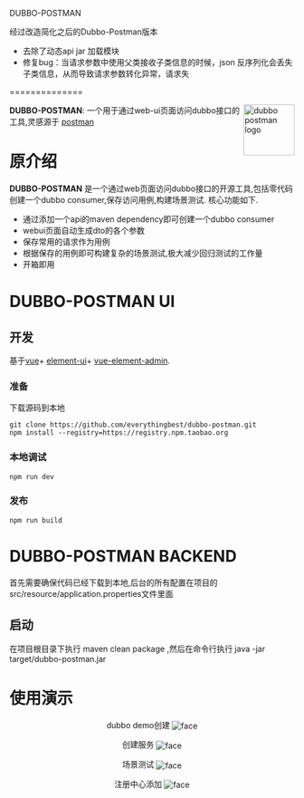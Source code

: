DUBBO-POSTMAN

经过改造简化之后的Dubbo-Postman版本
- 去除了动态api jar 加载模块
- 修复bug：当请求参数中使用父类接收子类信息的时候，json 反序列化会丢失子类信息，从而导致请求参数转化异常，请求失

==============

<img src="https://github.com/everythingbest/dubbo-postman/blob/master/gif/logo.png?raw=true" alt="dubbo postman logo" height="90px" align="right" />

**DUBBO-POSTMAN**: 一个用于通过web-ui页面访问dubbo接口的工具,灵感源于
[postman](https://www.getpostman.com/products)

# 原介绍
**DUBBO-POSTMAN** 是一个通过web页面访问dubbo接口的开源工具,包括零代码创建一个dubbo consumer,保存访问用例,构建场景测试.
核心功能如下.

- 通过添加一个api的maven dependency即可创建一个dubbo consumer
- webui页面自动生成dto的各个参数
- 保存常用的请求作为用例
- 根据保存的用例即可构建复杂的场景测试,极大减少回归测试的工作量
- 开箱即用

DUBBO-POSTMAN UI
===============

## 开发

 基于[vue](https://github.com/vuejs/vue)+
 [element-ui](https://element.eleme.cn/#/zh-CN)+
 [vue-element-admin](https://panjiachen.github.io/vue-element-admin-site/zh/).

### 准备

下载源码到本地

```
git clone https://github.com/everythingbest/dubbo-postman.git
npm install --registry=https://registry.npm.taobao.org
```

### 本地调试
```
npm run dev
```

### 发布
```
npm run build
```


DUBBO-POSTMAN BACKEND
===============

首先需要确保代码已经下载到本地,后台的所有配置在项目的src/resource/application.properties文件里面

## 启动
在项目根目录下执行 maven clean package ,然后在命令行执行 java -jar target/dubbo-postman.jar

使用演示
===============

<p align="center">
dubbo demo创建
<img align="center" alt="face" src="https://github.com/everythingbest/dubbo-postman/blob/master/gif/dubbo-postman-1.gif?raw=true" />
</p>
<p align="center">
创建服务
 <img align="center" alt="face" src="https://github.com/everythingbest/dubbo-postman/blob/master/gif/dubbo-postman-2.gif?raw=true" />
</p>
<p align="center">
场景测试
 <img align="center" alt="face" src="https://github.com/everythingbest/dubbo-postman/blob/master/gif/dubbo-postman-3.gif?raw=true" />
</p>
<p align="center">
注册中心添加
 <img align="center" alt="face" src="https://github.com/everythingbest/dubbo-postman/blob/master/gif/dubbo-postman-4.gif?raw=true" />
</p>

